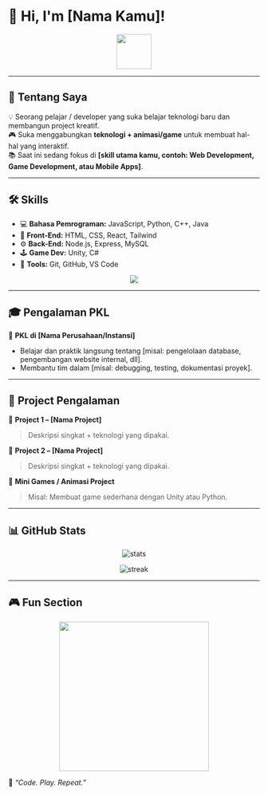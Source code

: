 # 👾 Hi, I'm [Nama Kamu]!  

<p align="center">
  <img src="https://media.giphy.com/media/hvRJCLFzcasrR4ia7z/giphy.gif" width="70px">
</p>

---

## 🚀 Tentang Saya  
💡 Seorang pelajar / developer yang suka belajar teknologi baru dan membangun project kreatif.  
🎮 Suka menggabungkan **teknologi + animasi/game** untuk membuat hal-hal yang interaktif.  
📚 Saat ini sedang fokus di **[skill utama kamu, contoh: Web Development, Game Development, atau Mobile Apps]**.  

---

## 🛠️ Skills  
- 💻 **Bahasa Pemrograman:** JavaScript, Python, C++, Java  
- 🎨 **Front-End:** HTML, CSS, React, Tailwind  
- ⚙️ **Back-End:** Node.js, Express, MySQL  
- 🕹️ **Game Dev:** Unity, C#  
- 🔧 **Tools:** Git, GitHub, VS Code  

<p align="center">
  <img src="https://skillicons.dev/icons?i=js,py,cpp,java,html,css,react,nodejs,mysql,git,github,vscode" />
</p>

---

## 🎓 Pengalaman PKL  
🏫 **PKL di [Nama Perusahaan/Instansi]**  
- Belajar dan praktik langsung tentang [misal: pengelolaan database, pengembangan website internal, dll].  
- Membantu tim dalam [misal: debugging, testing, dokumentasi proyek].  

---

## 💼 Project Pengalaman  
🔹 **Project 1 – [Nama Project]**  
   > Deskripsi singkat + teknologi yang dipakai.  
   
🔹 **Project 2 – [Nama Project]**  
   > Deskripsi singkat + teknologi yang dipakai.  

🔹 **Mini Games / Animasi Project**  
   > Misal: Membuat game sederhana dengan Unity atau Python.  

---

## 📊 GitHub Stats  

<p align="center">
  <img src="https://github-readme-stats.vercel.app/api?username=USERNAME&show_icons=true&theme=radical" alt="stats"/>
</p>

<p align="center">
  <img src="https://github-readme-streak-stats.herokuapp.com/?user=USERNAME&theme=radical" alt="streak"/>
</p>

---

## 🎮 Fun Section  

<p align="center">
  <img src="https://media.giphy.com/media/VTtANKl0beDFQRLDTh/giphy.gif" width="300px" />
</p>

🎯 *“Code. Play. Repeat.”*  
